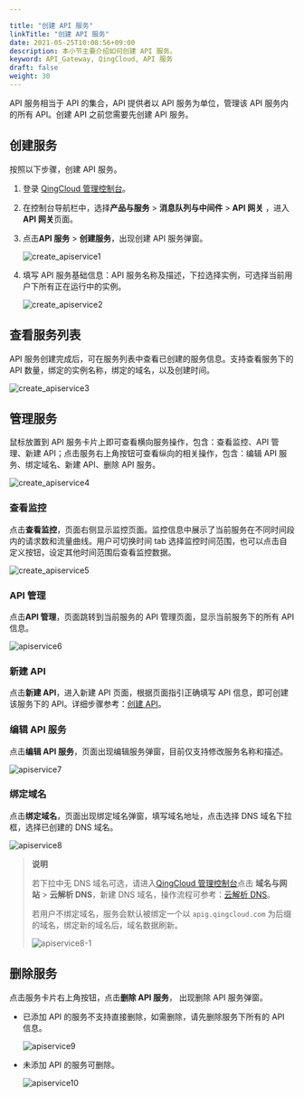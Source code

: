 ```yaml
---

title: "创建 API 服务"
linkTitle: "创建 API 服务"
date: 2021-05-25T10:08:56+09:00
description: 本小节主要介绍如何创建 API 服务。 
keyword: API_Gateway, QingCloud, API 服务
draft: false
weight: 30
---
```


API 服务相当于 API 的集合，API 提供者以 API 服务为单位，管理该 API 服务内的所有 API。创建 API 之前您需要先创建 API 服务。

## 创建服务

按照以下步骤，创建 API 服务。

1. 登录 [QingCloud 管理控制台](https://console.qingcloud.com/login)。

2. 在控制台导航栏中，选择**产品与服务** > **消息队列与中间件** > **API 网关** ，进入**API 网关**页面。

3. 点击**API 服务** > **创建服务**，出现创建 API 服务弹窗。

   ![create_apiservice1](../_images/create_apiservice1.png)

4. 填写 API 服务基础信息：API 服务名称及描述，下拉选择实例，可选择当前用户下所有正在运行中的实例。

   ![create_apiservice2](../_images/create_apiservice2.png)

## 查看服务列表

API 服务创建完成后，可在服务列表中查看已创建的服务信息。支持查看服务下的 API 数量，绑定的实例名称，绑定的域名，以及创建时间。

![create_apiservice3](../_images/create_apiservice3.png)

## 管理服务

鼠标放置到 API 服务卡片上即可查看横向服务操作，包含：查看监控、API 管理、新建 API；点击服务右上角按钮可查看纵向的相关操作，包含：编辑 API 服务、绑定域名、新建 API、删除 API 服务。

![create_apiservice4](../_images/create_apiservice4.png)

### 查看监控

点击**查看监控**，页面右侧显示监控页面。监控信息中展示了当前服务在不同时间段内的请求数和流量曲线。用户可切换时间 tab 选择监控时间范围，也可以点击自定义按钮，设定其他时间范围后查看监控数据。

![create_apiservice5](../_images/create_apiservice5.png)

### API 管理

点击**API 管理**，页面跳转到当前服务的 API 管理页面，显示当前服务下的所有 API 信息。

![apiservice6](../_images/apiservice6.png)

### 新建 API

点击**新建 API**，进入新建 API 页面，根据页面指引正确填写 API 信息，即可创建该服务下的 API。详细步骤参考：[创建 API](../api/create_api/)。

### 编辑 API 服务

点击**编辑 API 服务**，页面出现编辑服务弹窗，目前仅支持修改服务名称和描述。

![apiservice7](../_images/apiservice7.png)

### 绑定域名

点击**绑定域名**，页面出现绑定域名弹窗，填写域名地址，点击选择 DNS 域名下拉框，选择已创建的 DNS 域名。

![apiservice8](../_images/apiservice8.png)

> **说明**
>
> 若下拉中无 DNS 域名可选，请进入[QingCloud 管理控制台](https://console.qingcloud.com/login)点击 **域名与网站** > **云解析 DNS**，新建 DNS 域名，操作流程可参考：[云解析 DNS](../../../../../site/dns/quickstart/creatgslbpolicy/)。
>
> 若用户不绑定域名，服务会默认被绑定一个以 `apig.qingcloud.com` 为后缀的域名，绑定新的域名后，域名数据刷新。
>
> ![apiservice8-1](../_images/apiservice8-1.png)

## 删除服务

点击服务卡片右上角按钮，点击**删除 API  服务**， 出现删除 API 服务弹窗。

- 已添加 API 的服务不支持直接删除，如需删除，请先删除服务下所有的 API 信息。

  ![apiservice9](../_images/apiservice9.png)

- 未添加 API 的服务可删除。

  ![apiservice10](../_images/apiservice10.png)

